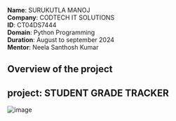 **Name**: SURUKUTLA MANOJ      
**Company**: CODTECH IT SOLUTIONS     
**ID**: CT04DS7444     
**Domain**: Python Programming     
**Duration**: August to september 2024     
**Mentor**: Neela Santhosh Kumar       
## Overview of the project
## project: STUDENT GRADE TRACKER
![image](https://github.com/user-attachments/assets/a036478a-a45d-406d-b5f9-701053c4bbc3)



